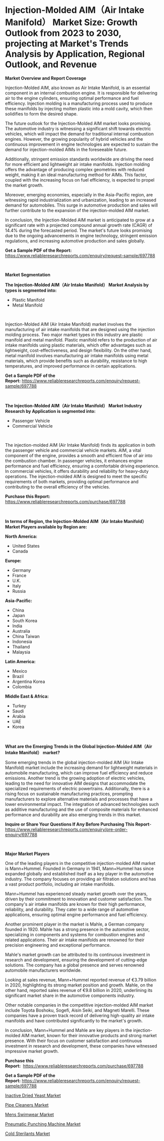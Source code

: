 <p><h1>Injection-Molded AIM（Air Intake Manifold） Market Size: Growth Outlook from 2023 to 2030, projecting at Market's Trends Analysis by Application, Regional Outlook, and Revenue</h1></p><p><strong>Market Overview and Report Coverage</strong></p>
<p><p>Injection-Molded AIM, also known as Air Intake Manifold, is an essential component in an internal combustion engine. It is responsible for delivering air to the engine cylinders, ensuring optimal performance and fuel efficiency. Injection molding is a manufacturing process used to produce these manifolds by injecting molten plastic into a mold cavity, which then solidifies to form the desired shape.</p><p>The future outlook for the Injection-Molded AIM market looks promising. The automotive industry is witnessing a significant shift towards electric vehicles, which will impact the demand for traditional internal combustion engines. However, the growing popularity of hybrid vehicles and the continuous improvement in engine technologies are expected to sustain the demand for injection-molded AIMs in the foreseeable future.</p><p>Additionally, stringent emission standards worldwide are driving the need for more efficient and lightweight air intake manifolds. Injection molding offers the advantage of producing complex geometries with reduced weight, making it an ideal manufacturing method for AIMs. This factor, coupled with the increasing focus on fuel efficiency, is expected to propel the market growth.</p><p>Moreover, emerging economies, especially in the Asia-Pacific region, are witnessing rapid industrialization and urbanization, leading to an increased demand for automobiles. This surge in automotive production and sales will further contribute to the expansion of the injection-molded AIM market.</p><p>In conclusion, the Injection-Molded AIM market is anticipated to grow at a significant rate with a projected compound annual growth rate (CAGR) of 14.4% during the forecasted period. The market's future looks promising due to the ongoing advancements in engine technology, stringent emission regulations, and increasing automotive production and sales globally.</p></p>
<p><strong>Get a Sample PDF of the Report:</strong> <a href="https://www.reliableresearchreports.com/enquiry/request-sample/697788">https://www.reliableresearchreports.com/enquiry/request-sample/697788</a></p>
<p>&nbsp;</p>
<p><strong>Market Segmentation</strong></p>
<p><strong>The Injection-Molded AIM（Air Intake Manifold） Market Analysis by types is segmented into:</strong></p>
<p><ul><li>Plastic Manifold</li><li>Metal Manifold</li></ul></p>
<p>&nbsp;</p>
<p><p>Injection-Molded AIM (Air Intake Manifold) market involves the manufacturing of air intake manifolds that are designed using the injection molding process. Two major market types in this industry are plastic manifold and metal manifold. Plastic manifold refers to the production of air intake manifolds using plastic materials, which offer advantages such as lightweight, cost-effectiveness, and design flexibility. On the other hand, metal manifold involves manufacturing air intake manifolds using metal materials, which provide benefits such as durability, resistance to high temperatures, and improved performance in certain applications.</p></p>
<p><strong>Get a Sample PDF of the Report:</strong>&nbsp;<a href="https://www.reliableresearchreports.com/enquiry/request-sample/697788">https://www.reliableresearchreports.com/enquiry/request-sample/697788</a></p>
<p>&nbsp;</p>
<p><strong>The Injection-Molded AIM（Air Intake Manifold） Market Industry Research by Application is segmented into:</strong></p>
<p><ul><li>Passenger Vehicle</li><li>Commercial Vehicle</li></ul></p>
<p>&nbsp;</p>
<p><p>The injection-molded AIM (Air Intake Manifold) finds its application in both the passenger vehicle and commercial vehicle markets. AIM, a vital component of the engine, provides a smooth and efficient flow of air into the combustion chamber. In passenger vehicles, it enhances engine performance and fuel efficiency, ensuring a comfortable driving experience. In commercial vehicles, it offers durability and reliability for heavy-duty operations. The injection-molded AIM is designed to meet the specific requirements of both markets, providing optimal performance and contributing to the overall efficiency of the vehicles.</p></p>
<p><strong>Purchase this Report:</strong>&nbsp; <a href="https://www.reliableresearchreports.com/purchase/697788">https://www.reliableresearchreports.com/purchase/697788</a></p>
<p>&nbsp;</p>
<p><strong>In terms of Region, the Injection-Molded AIM（Air Intake Manifold） Market Players available by Region are:</strong></p>
<p>
    <p> <strong> North America: </strong>
        <ul>
            <li>United States</li>
            <li>Canada</li>
        </ul>
        </p> 
    <p> <strong> Europe: </strong>
        <ul>
            <li>Germany</li>
            <li>France</li>
            <li>U.K.</li>
            <li>Italy</li>
            <li>Russia</li>
        </ul>
        </p> 
    <p> <strong> Asia-Pacific: </strong>
        <ul>
            <li>China</li>
            <li>Japan</li>
            <li>South Korea</li>
            <li>India</li>
            <li>Australia</li>
            <li>China Taiwan</li>
            <li>Indonesia</li>
            <li>Thailand</li>
            <li>Malaysia</li>
        </ul>
        </p> 
    <p> <strong> Latin America: </strong>
        <ul>
            <li>Mexico</li>
            <li>Brazil</li>
            <li>Argentina Korea</li>
            <li>Colombia</li>
        </ul>
        </p> 
    <p> <strong> Middle East & Africa: </strong>
        <ul>
            <li>Turkey</li>
            <li>Saudi</li>
            <li>Arabia</li>
            <li>UAE</li>
            <li>Korea</li>
        </ul>
    </p>
    </p>
<p>&nbsp;</p>
<p><strong>What are the Emerging Trends in the Global Injection-Molded AIM（Air Intake Manifold） market?</strong></p>
<p><p>Some emerging trends in the global injection-molded AIM (Air Intake Manifold) market include the increasing demand for lightweight materials in automobile manufacturing, which can improve fuel efficiency and reduce emissions. Another trend is the growing adoption of electric vehicles, leading to the need for innovative AIM designs that accommodate the specialized requirements of electric powertrains. Additionally, there is a rising focus on sustainable manufacturing practices, prompting manufacturers to explore alternative materials and processes that have a lower environmental impact. The integration of advanced technologies such as additive manufacturing and the use of composite materials for enhanced performance and durability are also emerging trends in this market.</p></p>
<p><strong>Inquire or Share Your Questions If Any Before Purchasing This Report</strong>- <a href="https://www.reliableresearchreports.com/enquiry/pre-order-enquiry/697788">https://www.reliableresearchreports.com/enquiry/pre-order-enquiry/697788</a></p>
<p>&nbsp;</p>
<p><strong>Major Market Players</strong></p>
<p><p>One of the leading players in the competitive injection-molded AIM market is Mann+Hummel. Founded in Germany in 1941, Mann+Hummel has since expanded globally and established itself as a key player in the automotive industry. The company focuses on providing air filtration solutions and has a vast product portfolio, including air intake manifolds.</p><p>Mann+Hummel has experienced steady market growth over the years, driven by their commitment to innovation and customer satisfaction. The company's air intake manifolds are known for their high performance, reliability, and durability. They cater to a wide range of automotive applications, ensuring optimal engine performance and fuel efficiency.</p><p>Another prominent player in the market is Mahle, a German company founded in 1920. Mahle has a strong presence in the automotive sector, specializing in components and systems for combustion engines and related applications. Their air intake manifolds are renowned for their precision engineering and exceptional performance.</p><p>Mahle's market growth can be attributed to its continuous investment in research and development, ensuring the development of cutting-edge solutions. The company has a global presence and serves renowned automobile manufacturers worldwide.</p><p>Looking at sales revenue, Mann+Hummel reported revenue of €3.79 billion in 2020, highlighting its strong market position and growth. Mahle, on the other hand, reported sales revenue of €9.8 billion in 2020, underlining its significant market share in the automotive components industry.</p><p>Other notable companies in the competitive injection-molded AIM market include Toyota Boshoku, Sogefi, Aisin Seiki, and Magneti Marelli. These companies have a proven track record of delivering high-quality air intake manifolds and have contributed significantly to the market's growth.</p><p>In conclusion, Mann+Hummel and Mahle are key players in the injection-molded AIM market, known for their innovative products and strong market presence. With their focus on customer satisfaction and continuous investment in research and development, these companies have witnessed impressive market growth.</p></p>
<p><strong>Purchase this Report:</strong>&nbsp;&nbsp;<a href="https://www.reliableresearchreports.com/purchase/697788">https://www.reliableresearchreports.com/purchase/697788</a></p>
<p></p>
<p><strong>Get a Sample PDF of the Report:</strong>&nbsp;<a href="https://www.reliableresearchreports.com/enquiry/request-sample/697788">https://www.reliableresearchreports.com/enquiry/request-sample/697788</a></p>
<p><p><a href="https://medium.com/@timothychapman46/inactive-dried-yeast-market-size-growth-forecast-2023-2030-bb6022489b84">Inactive Dried Yeast Market</a></p><p><a href="https://www.linkedin.com/pulse/decoding-pipe-cleaners-market-deep-dive-latest-trends-segmentation-o04bc/">Pipe Cleaners Market</a></p><p><a href="https://medium.com/@kyliemorgan1913/mens-swimwear-market-size-growth-forecast-2023-2030-77fefbede9be">Mens Swimwear Market</a></p><p><a href="https://www.linkedin.com/pulse/pneumatic-punching-machine-market-size-share-amp-trends-analysis-wjvpc/">Pneumatic Punching Machine Market</a></p><p><a href="https://github.com/Chiragrp24/Market-Research-Report-List-1/blob/main/cold-sterilants-market.md">Cold Sterilants Market</a></p></p>